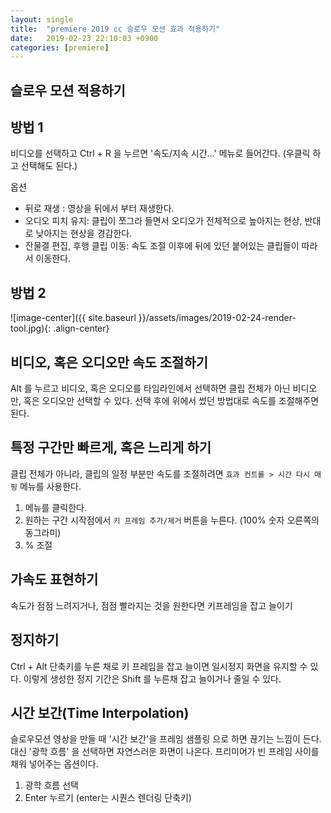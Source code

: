 ```yaml
---
layout: single
title:  "premiere 2019 cc 슬로우 모션 효과 적용하기"
date:   2019-02-23 22:10:03 +0900
categories: [premiere]
--- 
```


<!-- TODO: 내용 채우기 -->


## 슬로우 모션 적용하기

## 방법 1
비디오를 선택하고 Ctrl + R 을 누르면 '속도/지속 시간...' 메뉴로 들어간다.
(우클릭 하고 선택해도 된다.)


옵션
* 뒤로 재생 : 영상을 뒤에서 부터 재생한다.
* 오디오 피치 유지: 클립이 쪼그라 들면서 오디오가 전체적으로 높아지는 현상, 반대로 낮아지는 현상을 경감한다.
* 잔물결 편집, 후행 클립 이동: 속도 조절 이후에 뒤에 있던 붙어있는 클립들이 따라서 이동한다. 


## 방법 2

![image-center]({{ site.baseurl }}/assets/images/2019-02-24-render-tool.jpg){: .align-center}



## 비디오, 혹은 오디오만 속도 조절하기 
Alt 를 누르고 비디오, 혹은 오디오를 타임라인에서 선택하면
클립 전체가 아닌 비디오만, 혹은 오디오만 선택할 수 있다. 선택 후에 위에서 썼던 방법대로
속도를 조절해주면 된다.



## 특정 구간만 빠르게, 혹은 느리게 하기
클립 전체가 아니라, 클립의 일정 부분만 속도를 조절하려면
`효과 컨트롤 > 시간 다시 매핑` 메뉴를 사용한다.

1. 메뉴를 클릭한다.
2. 원하는 구간 시작점에서 `키 프레임 추가/제거` 버튼을 누른다. (100% 숫자 오른쪽의 동그라미)
3. % 조절


## 가속도 표현하기
속도가 점점 느려지거나, 점점 빨라지는 것을 원한다면
키프레임을 잡고 늘이기


## 정지하기
Ctrl + Alt 단축키를 누른 채로 키 프레임을 잡고 늘이면 일시정지 화면을 유지할 수 있다.
이렇게 생성한 정지 기간은 Shift 를 누른채 잡고 늘이거나 줄일 수 있다.


## 시간 보간(Time Interpolation)
슬로우모션 영상을 만들 때 '시간 보간'을 프레임 샘플링 으로 하면 끊기는 느낌이 든다.
대신 '광학 흐름' 을 선택하면 자연스러운 화면이 나온다. 
프리미어가 빈 프레임 사이를 채워 넣어주는 옵션이다.

1. 광학 흐름 선택
2. Enter 누르기 (enter는 시퀀스 렌더링 단축키)









